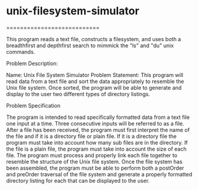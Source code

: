 # unix-filesystem-simulator
===========================


This program reads a text file, constructs a filesystem, and uses both a breadthfirst and depthfirst search to mimmick the "ls" and "du" unix commands. 


 Problem Description:
 
Name: Unix File System Simulator
Problem Statement: 
This program will read data from a text file and sort the data appropriately
to resemble the Unix file system. Once sorted, the program will be able to
generate and display to the user two different types of directory listings. 


Problem Specification

The program is intended to read specifically formatted data from a text file
one input at a time. Three consecutive inputs will be referred to as a file. 
After a file has been received, the program must first interpret the name of 
the file and if it is a directory file or plain file. If it is a directory
file the program must take into account how many sub files are in the
directory. If the file is a plain file, the program must take into account
the size of each file.  The program must process and properly link each file 
together to resemble the structure of the Unix file system. Once the file
system has been assembled, the program must be able to perform both a
postOrder and preOrder traversal of the file system and generate a properly
formatted directory listing for each that can be displayed to the user.
